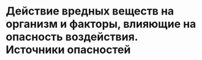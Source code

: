 # Действие вредных веществ на организм и факторы, влияющие на опасность воздействия. Источники опасностей


